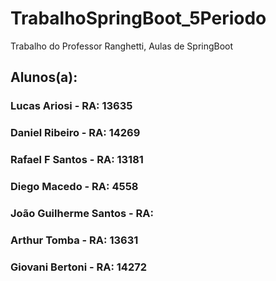 # TrabalhoSpringBoot_5Periodo
Trabalho do Professor Ranghetti, Aulas de SpringBoot
## Alunos(a):
### Lucas Ariosi - RA: 13635
### Daniel Ribeiro - RA: 14269
### Rafael F Santos - RA: 13181
### Diego Macedo - RA: 4558
### João Guilherme Santos - RA:
### Arthur Tomba - RA: 13631
### Giovani Bertoni - RA: 14272
